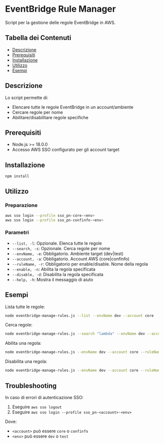 # EventBridge Rule Manager

Script per la gestione delle regole EventBridge in AWS.

## Tabella dei Contenuti

* [Descrizione](#descrizione)
* [Prerequisiti](#prerequisiti)
* [Installazione](#installazione)
* [Utilizzo](#utilizzo)
* [Esempi](#esempi)

## Descrizione

Lo script permette di:
- Elencare tutte le regole EventBridge in un account/ambiente
- Cercare regole per nome
- Abilitare/disabilitare regole specifiche

## Prerequisiti

- Node.js >= 18.0.0
- Accesso AWS SSO configurato per gli account target

## Installazione

```bash
npm install
```

## Utilizzo

### Preparazione

```bash
aws sso login --profile sso_pn-core-<env>
aws sso login --profile sso_pn-confinfo-<env>
```

### Parametri

- `--list, -l`: Opzionale. Elenca tutte le regole
- `--search, -s`: Opzionale. Cerca regole per nome
- `--envName, -e`: Obbligatorio. Ambiente target (dev|test)
- `--account, -a`: Obbligatorio. Account AWS (core|confinfo)
- `--ruleName, -r`: Obbligatorio per enable/disable. Nome della regola
- `--enable, -n`: Abilita la regola specificata
- `--disable, -d`: Disabilita la regola specificata
- `--help, -h`: Mostra il messaggio di aiuto

## Esempi

Lista tutte le regole:
```bash
node eventbridge-manage-rules.js --list --envName dev --account core
```

Cerca regole:
```bash
node eventbridge-manage-rules.js --search "lambda" --envName dev --account core
```

Abilita una regola:
```bash
node eventbridge-manage-rules.js --envName dev --account core --ruleName myRule --enable
```

Disabilita una regola:
```bash
node eventbridge-manage-rules.js --envName dev --account core --ruleName myRule --disable
```

## Troubleshooting

In caso di errori di autenticazione SSO:
1. Eseguire `aws sso logout`
2. Eseguire `aws sso login --profile sso_pn-<account>-<env>`

Dove:
- `<account>` può essere `core` o `confinfo`
- `<env>` può essere `dev` o `test`
